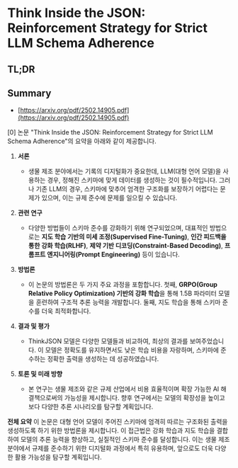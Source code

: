 # Think Inside the JSON: Reinforcement Strategy for Strict LLM Schema Adherence
## TL;DR
## Summary
- [https://arxiv.org/pdf/2502.14905.pdf](https://arxiv.org/pdf/2502.14905.pdf)

[0] 논문 "Think Inside the JSON: Reinforcement Strategy for Strict LLM Schema Adherence"의 요약을 아래와 같이 제공합니다.

1. **서론**
   - 생물 제조 분야에서는 기록의 디지털화가 중요한데, LLM(대형 언어 모델)을 사용하는 경우, 정해진 스키마에 맞게 데이터를 생성하는 것이 필수적입니다. 그러나 기존 LLM의 경우, 스키마에 맞추어 엄격한 구조화를 보장하기 어렵다는 문제가 있으며, 이는 규제 준수에 문제를 일으킬 수 있습니다.

2. **관련 연구**
   - 다양한 방법들이 스키마 준수를 강화하기 위해 연구되었으며, 대표적인 방법으로는 **지도 학습 기반의 미세 조정(Supervised Fine-Tuning)**, **인간 피드백을 통한 강화 학습(RLHF)**, **제약 기반 디코딩(Constraint-Based Decoding)**, **프롬프트 엔지니어링(Prompt Engineering)** 등이 있습니다.

3. **방법론**
   - 이 논문의 방법론은 두 가지 주요 과정을 포함합니다. 첫째, **GRPO(Group Relative Policy Optimization) 기반의 강화 학습**을 통해 1.5B 파라미터 모델을 훈련하여 구조적 추론 능력을 개발합니다. 둘째, 지도 학습을 통해 스키마 준수를 더욱 최적화합니다.

4. **결과 및 평가**
   - ThinkJSON 모델은 다양한 모델들과 비교하여, 최상의 결과를 보여주었습니다. 이 모델은 정확도를 유지하면서도 낮은 학습 비용을 자랑하며, 스키마에 준수하는 정확한 출력을 생성하는 데 성공하였습니다.

5. **토론 및 미래 방향**
   - 본 연구는 생물 제조와 같은 규제 산업에서 비용 효율적이며 확장 가능한 AI 해결책으로써의 가능성을 제시합니다. 향후 연구에서는 모델의 확장성을 높이고 보다 다양한 추론 시나리오를 탐구할 계획입니다.

**전체 요약**
이 논문은 대형 언어 모델이 주어진 스키마에 엄격히 따르는 구조화된 출력을 생성하도록 하기 위한 방법론을 제시합니다. 이 접근법은 강화 학습과 지도 학습을 결합하여 모델의 추론 능력을 향상하고, 실질적인 스키마 준수를 달성합니다. 이는 생물 제조 분야에서 규제를 준수하기 위한 디지털화 과정에서 특히 유용하며, 앞으로도 더욱 다양한 활용 가능성을 탐구할 계획입니다.